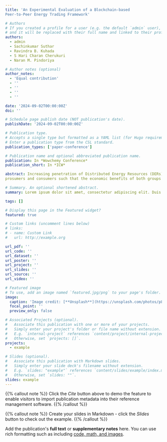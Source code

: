 ```yaml
---
title: 'An Experimental Evaluation of a Blockchain-based
Peer-to-Peer Energy Trading Framework'

# Authors
# If you created a profile for a user (e.g. the default `admin` user), write the username (folder name) here
# and it will be replaced with their full name and linked to their profile.
authors:
  - admin
  - Sachinkumar Suthar
  - Ravindra B. Kuhada
  - S Hari Charan Cherukuri
  - Naran M. Pindoriya

# Author notes (optional)
author_notes:
  - 'Equal contribution'
  - ''
  - ''
  - ''
  - ''

date: '2024-09-02T00:00:00Z'
doi: ''

# Schedule page publish date (NOT publication's date).
publishDate: '2024-09-02T00:00:00Z'

# Publication type.
# Accepts a single type but formatted as a YAML list (for Hugo requirements).
# Enter a publication type from the CSL standard.
publication_types: ['paper-conference']

# Publication name and optional abbreviated publication name.
publication: In *Wowchemy Conference*
publication_short: In *ICW*

abstract: Increasing penetration of Distributed Energy Resources (DERs) like solar PV, Battery Energy Storage Systems (BESS), electric vehicles and the digitization of power grids are turning consumers into prosumers. The excess energy generated by these prosumers can either be fed back into the grid or used for Peer-to-Peer (P2P) trading. P2P energy trading is a new paradigm that introduces flexibility among electricity users, where the energy from DERs is traded locally. This paper proposes an optimization model for P2P energy trading between
prosumers and consumers such that the economic benefits of both groups are maximized by minimizing the total cost incurred in purchasing electricity. Further, it uses a blockchain-based platform for securing the transactions conducted during P2P energy trading. The proposed model’s effectiveness is tested on a test rig developed at IIT Gandhinagar, which consists of two peers. One of the peers acts like a prosumer with solar PV generation and BESS, whereas the other peer is a consumer. Results reveal that the proposed model provides better economic benefits to the prosumers than the feed-in tariff model.

# Summary. An optional shortened abstract.
summary: Lorem ipsum dolor sit amet, consectetur adipiscing elit. Duis posuere tellus ac convallis placerat. Proin tincidunt magna sed ex sollicitudin condimentum.

tags: []

# Display this page in the Featured widget?
featured: true

# Custom links (uncomment lines below)
# links:
# - name: Custom Link
#   url: http://example.org

url_pdf: ''
url_code: ''
url_dataset: ''
url_poster: ''
url_project: ''
url_slides: ''
url_source: ''
url_video: ''

# Featured image
# To use, add an image named `featured.jpg/png` to your page's folder.
image:
  caption: 'Image credit: [**Unsplash**](https://unsplash.com/photos/pLCdAaMFLTE)'
  focal_point: ''
  preview_only: false

# Associated Projects (optional).
#   Associate this publication with one or more of your projects.
#   Simply enter your project's folder or file name without extension.
#   E.g. `internal-project` references `content/project/internal-project/index.md`.
#   Otherwise, set `projects: []`.
projects:
  - example

# Slides (optional).
#   Associate this publication with Markdown slides.
#   Simply enter your slide deck's filename without extension.
#   E.g. `slides: "example"` references `content/slides/example/index.md`.
#   Otherwise, set `slides: ""`.
slides: example
---
```


{{% callout note %}}
Click the _Cite_ button above to demo the feature to enable visitors to import publication metadata into their reference management software.
{{% /callout %}}

{{% callout note %}}
Create your slides in Markdown - click the _Slides_ button to check out the example.
{{% /callout %}}

Add the publication's **full text** or **supplementary notes** here. You can use rich formatting such as including [code, math, and images](https://docs.hugoblox.com/content/writing-markdown-latex/).
